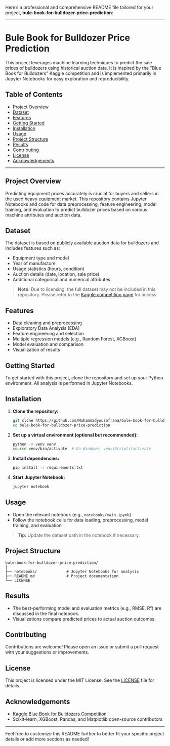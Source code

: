 Here’s a professional and comprehensive README file tailored for your project, **bule-book-for-bulldozer-price-prediction**:

---

# Bule Book for Bulldozer Price Prediction

This project leverages machine learning techniques to predict the sale prices of bulldozers using historical auction data. It is inspired by the "Blue Book for Bulldozers" Kaggle competition and is implemented primarily in Jupyter Notebooks for easy exploration and reproducibility.

## Table of Contents

- [Project Overview](#project-overview)
- [Dataset](#dataset)
- [Features](#features)
- [Getting Started](#getting-started)
- [Installation](#installation)
- [Usage](#usage)
- [Project Structure](#project-structure)
- [Results](#results)
- [Contributing](#contributing)
- [License](#license)
- [Acknowledgements](#acknowledgements)

---

## Project Overview

Predicting equipment prices accurately is crucial for buyers and sellers in the used heavy equipment market. This repository contains Jupyter Notebooks and code for data preprocessing, feature engineering, model training, and evaluation to predict bulldozer prices based on various machine attributes and auction data.

## Dataset

The dataset is based on publicly available auction data for bulldozers and includes features such as:
- Equipment type and model
- Year of manufacture
- Usage statistics (hours, condition)
- Auction details (date, location, sale price)
- Additional categorical and numerical attributes

> **Note:** Due to licensing, the full dataset may not be included in this repository. Please refer to the [Kaggle competition page](https://www.kaggle.com/competitions/bluebook-for-bulldozers/data) for access.

## Features

- Data cleaning and preprocessing
- Exploratory Data Analysis (EDA)
- Feature engineering and selection
- Multiple regression models (e.g., Random Forest, XGBoost)
- Model evaluation and comparison
- Visualization of results

## Getting Started

To get started with this project, clone the repository and set up your Python environment. All analysis is performed in Jupyter Notebooks.

## Installation

1. **Clone the repository:**
   ```bash
   git clone https://github.com/Muhammadyousafrana/bule-book-for-bulldozer-price-prediction.git
   cd bule-book-for-bulldozer-price-prediction
   ```

2. **Set up a virtual environment (optional but recommended):**
   ```bash
   python -m venv venv
   source venv/bin/activate  # On Windows: venv\Scripts\activate
   ```

3. **Install dependencies:**
   ```bash
   pip install -r requirements.txt
   ```

4. **Start Jupyter Notebook:**
   ```bash
   jupyter notebook
   ```

## Usage

- Open the relevant notebook (e.g., `notebooks/main.ipynb`)
- Follow the notebook cells for data loading, preprocessing, model training, and evaluation

> **Tip:** Update the dataset path in the notebook if necessary.

## Project Structure

```
bule-book-for-bulldozer-price-prediction/
│
├── notebooks/             # Jupyter Notebooks for analysis
├── README.md              # Project documentation
└── LICENSE
```

## Results

- The best-performing model and evaluation metrics (e.g., RMSE, R²) are discussed in the final notebook.
- Visualizations compare predicted prices to actual auction outcomes.

## Contributing

Contributions are welcome! Please open an issue or submit a pull request with your suggestions or improvements.

## License

This project is licensed under the MIT License. See the [LICENSE](LICENSE) file for details.

## Acknowledgements

- [Kaggle Blue Book for Bulldozers Competition](https://www.kaggle.com/competitions/bluebook-for-bulldozers)
- Scikit-learn, XGBoost, Pandas, and Matplotlib open-source contributors

---

Feel free to customize this README further to better fit your specific project details or add more sections as needed!
